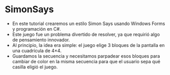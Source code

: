 # SimonSays

- En este tutorial crearemos un estilo Simon Says usando Windows Forms y programación en C#.
- Este juego fue un problema divertido de resolver, ya que requirió algo de pensamiento innovador.
- Al principio, la idea era simple: el juego elige 3 bloques de la pantalla en una cuadrícula de 4×4.
- Guardamos la secuencia y necesitamos parpadear esos bloques para cambiar de color en la misma secuencia para que el usuario sepa qué casilla eligió el juego.
